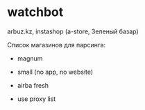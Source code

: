 # watchbot


arbuz.kz, instashop (a-store, Зеленый базар)

Список магазинов для парсинга:
- magnum
- small (no app, no website)
- airba fresh

- use proxy list